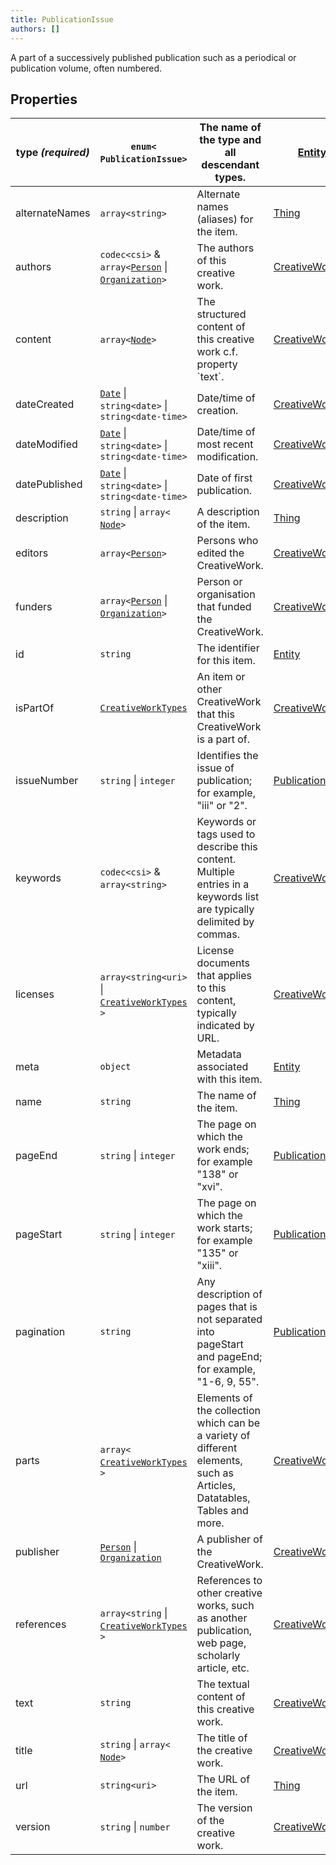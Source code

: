 ```yaml
---
title: PublicationIssue
authors: []
---
```


A part of a successively published publication such as a periodical or publication volume, often numbered. 

## Properties

| **type _(required)_** | `enum<`​`PublicationIssue`​`>`                                                                 | The name of the type and all descendant types.                                                                           | [Entity](./Entity.html)                     |
| --------------------- | ---------------------------------------------------------------------------------------------- | ------------------------------------------------------------------------------------------------------------------------ | ------------------------------------------- |
| alternateNames        | `array<`​`string`​`>`                                                                          | Alternate names (aliases) for the item.                                                                                  | [Thing](./Thing.html)                       |
| authors               | `codec<csi>` & `array<`​[`Person`](./Person.html) \| [`Organization`](./Organization.html)​`>` | The authors of this creative work.                                                                                       | [CreativeWork](./CreativeWork.html)         |
| content               | `array<`​[`Node`](./Node.html)​`>`                                                             | The structured content of this creative work c.f. property \`text\`.                                                     | [CreativeWork](./CreativeWork.html)         |
| dateCreated           | [`Date`](./Date.html) \| `string<date>` \| `string<date-time>`                                 | Date/time of creation.                                                                                                   | [CreativeWork](./CreativeWork.html)         |
| dateModified          | [`Date`](./Date.html) \| `string<date>` \| `string<date-time>`                                 | Date/time of most recent modification.                                                                                   | [CreativeWork](./CreativeWork.html)         |
| datePublished         | [`Date`](./Date.html) \| `string<date>` \| `string<date-time>`                                 | Date of first publication.                                                                                               | [CreativeWork](./CreativeWork.html)         |
| description           | `string` \| `array<`​[`Node`](./Node.html)​`>`                                                 | A description of the item.                                                                                               | [Thing](./Thing.html)                       |
| editors               | `array<`​[`Person`](./Person.html)​`>`                                                         | Persons who edited the CreativeWork.                                                                                     | [CreativeWork](./CreativeWork.html)         |
| funders               | `array<`​[`Person`](./Person.html) \| [`Organization`](./Organization.html)​`>`                | Person or organisation that funded the CreativeWork.                                                                     | [CreativeWork](./CreativeWork.html)         |
| id                    | `string`                                                                                       | The identifier for this item.                                                                                            | [Entity](./Entity.html)                     |
| isPartOf              | [`CreativeWorkTypes`](./CreativeWorkTypes.html)                                                | An item or other CreativeWork that this CreativeWork is a part of.                                                       | [CreativeWork](./CreativeWork.html)         |
| issueNumber           | `string` \| `integer`                                                                          | Identifies the issue of publication; for example, "iii" or "2".                                                          | [PublicationIssue](./PublicationIssue.html) |
| keywords              | `codec<csi>` & `array<`​`string`​`>`                                                           | Keywords or tags used to describe this content. Multiple entries in a keywords list are typically delimited by commas.   | [CreativeWork](./CreativeWork.html)         |
| licenses              | `array<`​`string<uri>` \| [`CreativeWorkTypes`](./CreativeWorkTypes.html)​`>`                  | License documents that applies to this content, typically indicated by URL.                                              | [CreativeWork](./CreativeWork.html)         |
| meta                  | `object`                                                                                       | Metadata associated with this item.                                                                                      | [Entity](./Entity.html)                     |
| name                  | `string`                                                                                       | The name of the item.                                                                                                    | [Thing](./Thing.html)                       |
| pageEnd               | `string` \| `integer`                                                                          | The page on which the work ends; for example "138" or "xvi".                                                             | [PublicationIssue](./PublicationIssue.html) |
| pageStart             | `string` \| `integer`                                                                          | The page on which the work starts; for example "135" or "xiii".                                                          | [PublicationIssue](./PublicationIssue.html) |
| pagination            | `string`                                                                                       | Any description of pages that is not separated into pageStart and pageEnd; for example, "1-6, 9, 55".                    | [PublicationIssue](./PublicationIssue.html) |
| parts                 | `array<`​[`CreativeWorkTypes`](./CreativeWorkTypes.html)​`>`                                   | Elements of the collection which can be a variety of different elements, such as Articles, Datatables, Tables and more.  | [CreativeWork](./CreativeWork.html)         |
| publisher             | [`Person`](./Person.html) \| [`Organization`](./Organization.html)                             | A publisher of the CreativeWork.                                                                                         | [CreativeWork](./CreativeWork.html)         |
| references            | `array<`​`string` \| [`CreativeWorkTypes`](./CreativeWorkTypes.html)​`>`                       | References to other creative works, such as another publication, web page, scholarly article, etc.                       | [CreativeWork](./CreativeWork.html)         |
| text                  | `string`                                                                                       | The textual content of this creative work.                                                                               | [CreativeWork](./CreativeWork.html)         |
| title                 | `string` \| `array<`​[`Node`](./Node.html)​`>`                                                 | The title of the creative work.                                                                                          | [CreativeWork](./CreativeWork.html)         |
| url                   | `string<uri>`                                                                                  | The URL of the item.                                                                                                     | [Thing](./Thing.html)                       |
| version               | `string` \| `number`                                                                           | The version of the creative work.                                                                                        | [CreativeWork](./CreativeWork.html)         |
